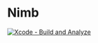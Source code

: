 # Nimb
[![Xcode - Build and Analyze](https://github.com/foxacid7cd/Nimb/actions/workflows/xcode.yml/badge.svg)](https://github.com/foxacid7cd/Nimb/actions/workflows/xcode.yml)
